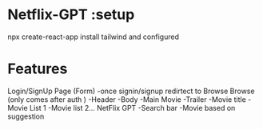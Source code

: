 # Netflix-GPT :setup
 npx create-react-app
 install tailwind and configured

# Features
Login/SignUp Page (Form)
 -once signin/signup redirtect to Browse
Browse (only comes after auth )
 -Header
 -Body
  -Main Movie
    -Trailer 
    -Movie title
  -Movie List 1
  -Movie list 2... 
NetFlix GPT
-Search bar
-Movie based on suggestion  


